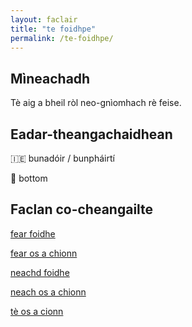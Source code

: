 ```yaml
---
layout: faclair
title: "te foidhpe"
permalink: /te-foidhpe/
---
```


## Mìneachadh

Tè aig a bheil ròl neo-gnìomhach rè feise.

## Eadar-theangachaidhean

&#x1f1ee;&#x1f1ea; bunadóir / bunpháirtí

&#x1f3f4;&#xe0067;&#xe0062;&#xe0065;&#xe006e;&#xe0067;&#xe007f; bottom

## Faclan co-cheangailte

[fear foidhe](https://faclair.lgbt/fear-foidhe)

[fear os a chionn](https://faclair.lgbt/fear-os-a-chionn)

[neachd foidhe](https://faclair.lgbt/neach-foidhe)

[neach os a chionn](https://faclair.lgbt/neach-os-a-chionn)

[tè os a cionn](https://faclair.lgbt/te-os-a-cionn)